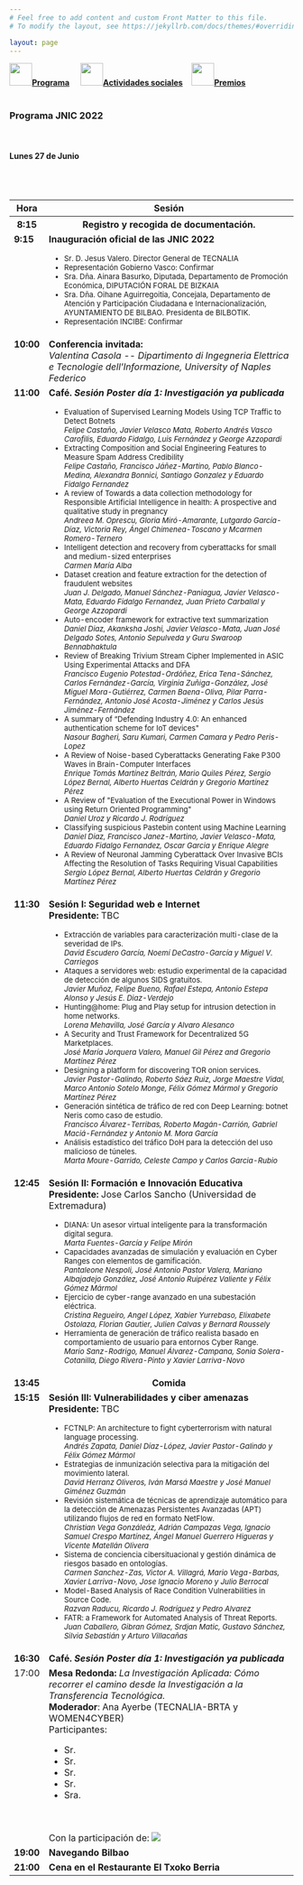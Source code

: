 ```yaml
---
# Feel free to add content and custom Front Matter to this file.
# To modify the layout, see https://jekyllrb.com/docs/themes/#overriding-theme-defaults

layout: page
---
```


<div class="text-center">
<a id="inicio"></a>
<a href="{{site.url}}/programa"><img src="{{site.url}}/images/IcoPrograma.jpg" class="img-circle" 	width="40" height="40"><strong>Programa</strong></a> &nbsp;&nbsp;&nbsp;
<a href="{{site.url}}/actividades-sociales"><img src="{{site.url}}/images/IcoActividades.jpg" class="img-circle" 	width="40" height="40"><strong>Actividades sociales</strong></a>&nbsp;&nbsp;&nbsp;
<a href="{{site.url}}/premios"><img src="{{site.url}}/images/IcoPremios.jpg" class="img-circle" 	width="40" height="40"><strong>Premios</strong></a>&nbsp;&nbsp;&nbsp;
<!-- <a href="{{site.url}}/track-transferencia" class=""><img src="{{site.url}}/images/IcoTrackTX.jpg" class="img-circle" 	width="40" height="40"><strong>Track de Transferencia</strong></a> -->
</div><br>

### __Programa JNIC 2022__

 <br>
<!-- <center><a href="https://app.sli.do/event/ed1p6not" target="_slido"><img src="{{site.url}}/images/slido.jpg" width="300"></a></center> -->
<!-- <center><a href="https://sli.do/" target="_slido"><img src="{{site.url}}/images/slido.jpg" width="300"></a></center> -->

<h4>Lunes 27 de Junio</h4>
<table class="table" style="width:100%">
  <tbody valign="top">
    <tr>
      <th>Hora</th>
      <th colspan="2">Sesión</th>
    </tr>
    <tr>
       <th><b>8:15</b></th>
      <th colspan="2">Registro y recogida de documentación.</th>
    </tr>
    <tr>
      <td><b>9:15</b></td>
      <td colspan="2">
        <b>Inauguración oficial de las JNIC 2022</b>
        <ul>
         <FONT SIZE=2><li>Sr. D. Jesus Valero. Director General de TECNALIA</li>
          <li>Representación Gobierno Vasco: Confirmar</li>
          <li>Sra. Dña. Ainara Basurko, Diputada, Departamento de Promoción Económica, DIPUTACIÓN FORAL DE BIZKAIA</li>
          <li> Sra. Dña. Oihane Aguirregoitia, Concejala, Departamento de Atención y Participación Ciudadana e Internacionalización, AYUNTAMIENTO DE BILBAO. Presidenta de BILBOTIK.</li>
          <li>Representación INCIBE: Confirmar</li></FONT>
        </ul>
      </td>
    </tr>
    <tr>
     <td><b>10:00</b></td>
      <td colspan="2">
        <b>Conferencia invitada: </b>
       <!-- <a href="http://2021.jnic.es/conferenciaa"><b>Conferencia invitada: </b><i>Computación Cuántica: La Re-evolución</i></a> -->
        <br>
        <i>Valentina Casola --  Dipartimento di Ingegneria Elettrica e Tecnologie dell'Informazione, University of Naples Federico</i>
        <br>
      </td>
    </tr>
     <tr>
      <td><b>11:00</b></td>
      <td colspan="2">
        <b>Café.  <i> Sesión Poster día 1: Investigación ya publicada </i> </b>
        <br>
        <ul>
         <FONT SIZE=2><li> Evaluation of Supervised Learning Models Using TCP Traffic to Detect Botnets
          <br> <i>Felipe Castaño, Javier Velasco Mata, Roberto Andrés Vasco Carofilis, Eduardo Fidalgo, Luis Fernández y George Azzopardi</i><br></li>
           <li>Extracting Composition and Social Engineering Features to Measure Spam Address Credibility
          <br> <i>Felipe Castaño, Francisco Jáñez-Martino, Pablo Blanco-Medina, Alexandra Bonnici, Santiago Gonzalez y Eduardo Fidalgo Fernandez</i> <br></li>
          <li>A review of Towards a data collection methodology for Responsible Artificial Intelligence in health: A prospective and qualitative study in pregnancy
          <br> <i>Andreea M. Oprescu, Gloria Miró-Amarante, Lutgardo García-Díaz, Victoria Rey, Ángel Chimenea-Toscano y Mcarmen Romero-Ternero</i> <br></li>
          <li>Intelligent detection and recovery from cyberattacks for small and medium-sized enterprises
          <br> <i>Carmen María Alba</i> <br></li>
          <li>Dataset creation and feature extraction for the detection of fraudulent websites
          <br> <i>Juan J. Delgado, Manuel Sánchez-Paniagua, Javier Velasco-Mata, Eduardo Fidalgo Fernandez, Juan Prieto Carballal y George Azzopardi</i> <br></li>
          <li>Auto-encoder framework for extractive text summarization
          <br> <i>Daniel Diaz, Akanksha Joshi, Javier Velasco-Mata, Juan José Delgado Sotes, Antonio Sepulveda y Guru Swaroop Bennabhaktula</i> <br></li>
          <li>Review of Breaking Trivium Stream Cipher Implemented in ASIC Using Experimental Attacks and DFA
          <br> <i>Francisco Eugenio Potestad-Ordóñez, Erica Tena-Sánchez, Carlos Fernández-García, Virginia Zuñiga-González, José Miguel Mora-Gutiérrez, Carmen Baena-Oliva, Pilar Parra-Fernández, Antonio José Acosta-Jiménez y Carlos Jesús Jiménez-Fernández</i> <br></li>
          <li>A summary of “Defending Industry 4.0: An enhanced authentication scheme for IoT devices"
          <br> <i>Nasour Bagheri, Saru Kumari, Carmen Camara y Pedro Peris-Lopez</i> <br></li>
          <li>A Review of Noise-based Cyberattacks Generating Fake P300 Waves in Brain-Computer Interfaces
          <br> <i>Enrique Tomás Martínez Beltrán, Mario Quiles Pérez, Sergio López Bernal, Alberto Huertas Celdrán y Gregorio Martínez Pérez</i> <br></li>
          <li>A Review of "Evaluation of the Executional Power in Windows using Return Oriented Programming"
          <br> <i>Daniel Uroz y Ricardo J. Rodríguez</i> <br></li>
          <li>Classifying suspicious Pastebin content using Machine Learning
          <br> <i>Daniel Diaz, Francisco Janez-Martino, Javier Velasco-Mata, Eduardo Fidalgo Fernandez, Oscar Garcia y Enrique Alegre</i> <br></li>
          <li>A Review of Neuronal Jamming Cyberattack Over Invasive BCIs Affecting the Resolution of Tasks Requiring Visual Capabilities
          <br> <i>Sergio López Bernal, Alberto Huertas Celdrán y Gregorio Martínez Pérez</i> <br></li></FONT>
        </ul>
        </td>
    </tr>
    <tr>
     <td><b>11:30</b></td>
      <td>
        <b>Sesión I: Seguridad web e Internet </b>
        <br><b> Presidente: </b> TBC
        <br>
        <ul>
         <FONT SIZE=2><li> Extracción de variables para caracterización multi-clase de la severidad de IPs.
          <br> <i>David Escudero García, Noemí DeCastro-García y Miguel V. Carriegos</i><br></li>
          <li>Ataques a servidores web: estudio experimental de la capacidad de detección de algunos SIDS gratuitos.
          <br> <i>Javier Muñoz, Felipe Bueno, Rafael Estepa, Antonio Estepa Alonso y Jesús E. Diaz-Verdejo</i><br></li>
          <li>Hunting@home: Plug and Play setup for intrusion detection in home networks.
          <br> <i>Lorena Mehavilla, José García y Alvaro Alesanco</i><br></li>
          <li>A Security and Trust Framework for Decentralized 5G Marketplaces.
          <br> <i>José María Jorquera Valero, Manuel Gil Pérez and Gregorio Martínez Pérez</i><br></li>
          <li>Designing a platform for discovering TOR onion services.
          <br> <i>Javier Pastor-Galindo, Roberto Sáez Ruiz, Jorge Maestre Vidal, Marco Antonio Sotelo Monge, Félix Gómez Mármol y Gregorio Martínez Pérez</i><br></li>
          <li>Generación sintética de tráfico de red con Deep Learning: botnet Neris como caso de estudio.
          <br> <i>Francisco Álvarez-Terribas, Roberto Magán-Carrión, Gabriel Maciá-Fernández y Antonio M. Mora García</i><br></li>
          <li>Análisis estadístico del tráfico DoH para la detección del uso malicioso de túneles.
          <br> <i>Marta Moure-Garrido, Celeste Campo y Carlos Garcia-Rubio</i><br></li>
          </FONT>
        </ul>
        </td>
        <!-- <a href="#A1"><b>Sesión de Investigación A1:</b> Detección de Intrusos y Gestión Anomalías</a> -->
        <br> 
      </tr>
    <tr>
      <td><b>12:45</b></td>
      <td>
        <b>Sesión II: Formación e Innovación Educativa</b>
        <br><b> Presidente:</b>  Jose Carlos Sancho (Universidad de Extremadura)
        <br>
        <ul>
         <FONT SIZE=2><li>DIANA: Un asesor virtual inteligente para la transformación digital segura.
          <br> <i>Marta Fuentes-García y Felipe Mirón</i><br></li>
          <li>Capacidades avanzadas de simulación y evaluación en Cyber Ranges con elementos de gamificación.
          <br> <i>Pantaleone Nespoli, José Antonio Pastor Valera, Mariano Albajadejo González, José Antonio Ruipérez Valiente y Félix Gómez Mármol</i><br></li>
          <li>Ejercicio de cyber-range avanzado en una subestación eléctrica.
          <br> <i>Cristina Regueiro, Angel López, Xabier Yurrebaso, Elixabete Ostolaza, Florian Gautier, Julien Calvas y Bernard Roussely</i><br></li>
          <li>Herramienta de generación de tráfico realista basado en comportamiento de usuario para entornos Cyber Range.
           <br><i>Mario Sanz-Rodrigo, Manuel Álvarez-Campana, Sonia Solera-Cotanilla, Diego Rivera-Pinto y Xavier Larriva-Novo</i><br></li>
          </FONT>
        </ul>
        </td>
    </tr>
    <tr>
      <td><b>13:45</b></td>
      <td colspan="2"><center><b>Comida</b></center></td>
    </tr>
    <tr>
     <td><b>15:15</b></td>
      <td>
        <b>Sesión III: Vulnerabilidades y ciber amenazas</b>
        <br><b> Presidente: </b> TBC
        <br>
        <ul>
         <FONT SIZE=2><li>FCTNLP: An architecture to fight cyberterrorism with natural language processing.
          <br> <i>Andrés Zapata, Daniel Díaz-López, Javier Pastor-Galindo y Félix Gómez Mármol</i><br></li>
          <li>Estrategias de inmunización selectiva para la mitigación del movimiento lateral.
          <br> <i>David Herranz Oliveros, Iván Marsá Maestre y José Manuel Giménez Guzmán</i><br></li>
          <li>Revisión sistemática de técnicas de aprendizaje automático para la detección de Amenazas Persistentes Avanzadas (APT) utilizando flujos de red en formato NetFlow.
          <br> <i>Christian Vega Gonzáleáz, Adrián Campazas Vega, Ignacio Samuel Crespo Martínez, Ángel Manuel Guerrero Higueras y Vicente Matellán Olivera</i><br></li>
          <li>Sistema de conciencia cibersituacional y gestión dinámica de riesgos basado en ontologías.
          <br> <i>Carmen Sanchez-Zas, Victor A. Villagrá, Mario Vega-Barbas, Xavier Larriva-Novo, Jose Ignacio Moreno y Julio Berrocal</i><br></li>
          <li>Model-Based Analysis of Race Condition Vulnerabilities in Source Code.
          <br> <i>Razvan Raducu, Ricardo J. Rodríguez y Pedro Alvarez</i><br></li>
          <li>FATR: a Framework for Automated Analysis of Threat Reports.
          <br> <i>Juan Caballero, Gibran Gómez, Srdjan Matic, Gustavo Sánchez, Silvia Sebastián y Arturo Villacañas</i><br></li>
          </FONT>
        </ul>
        </td>
        <!-- <a href="#A1"><b>Sesión de Investigación A1:</b> Detección de Intrusos y Gestión Anomalías</a> -->
        <br> 
      </tr>
   <tr>
      <td><b>16:30</b></td>
      <td colspan="2">
        <b>Café. <i> Sesión Poster día 1: Investigación ya publicada </i> </b> 
       </td>
    </tr>
    <tr>
      <td>17:00</td>
      <td colspan="2">
        <b>Mesa Redonda:</b><i> La Investigación Aplicada: Cómo recorrer el camino desde la Investigación a la Transferencia Tecnológica.</i>
        <br>
        <b>Moderador</b>: Ana Ayerbe (TECNALIA-BRTA y WOMEN4CYBER)
        <br>
        Participantes:
        <ul>
          <li>Sr. </li>
          <li>Sr. </li>
          <li>Sr. </li>
          <li>Sr. </li>
          <li>Sra. </li>
        </ul>
        <br>
       <br>
        Con la participación de: <a href="https://www.women4cyberspain.es/"><img src="/Logos/Women4Cyber.png"></a>
        <br> 
       <!-- Organiza:<a href="http://www.pesi-seguridadindustrial.org/es"><img src="/Logos/pesi.png"></a>
        <br> -->
      </td>
    </tr>
   <tr>
      <td><b>19:00</b></td>
      <td colspan="2">
        <b>Navegando Bilbao</b> 
       </td>
    </tr>
    <tr>
      <td><b>21:00</b></td>
      <td colspan="2">
        <b>Cena en el Restaurante El Txoko Berria</b> 
       </td>
    </tr>
  </tbody>
</table>

<!-- <center><a href="https://app.sli.do/event/ed1p6not" target="_slido"><img src="{{site.url}}/images/slido.jpg" width="300"></a></center> -->
<!-- <center><a href="https://sli.do/" target="_slido"><img src="{{site.url}}/images/slido.jpg" width="300"></a></center> -->

<!-- <h4>Jueves 10 de Junio</h4>
<table class="table" style="width:100%">
  <tbody valign="top">
    <tr>
      <th>Hora</th>
      <th colspan="2">Sesión</th>
    </tr>
    <tr>
      <td>9:30</td>
      <td colspan="2">
        <a href="http://2021.jnic.es/conferenciac"><b>Conferencia invitada: </b><i>I+D+i en Ciberdefensa en el Ministerio de Defensa</i></a>
        <br>
        Mónica Mateos Calle
        <br> -->
<!-- <center><a href="https://teams.microsoft.com/l/meetup-join/19%3ameeting_ZWZhMGQxNGEtN2QxOS00ZTI0LTg5NTItZmI0ODQ2OWNhZmI3%40thread.v2/0?context=%7b%22Tid%22%3a%22c42cbae6-61f4-498c-9107-6a8cf5f01e56%22%2c%22Oid%22%3a%22e50f4dc5-ce19-4820-b889-be7b8b123727%22%7d" target="_teams"><img src="{{site.url}}/images/LogoTeams.png">Conecta</a></center> -->
<!-- <center><a href="https://teams.microsoft.com/" target="_teams"><img src="{{site.url}}/images/LogoTeams.png">Conecta</a></center>
      </td>
    </tr>
    <tr>
      <td>10:15</td>
      <td colspan="2"><a href="#formacion"><b>Sesión de Formación e Innovación Educativa</b></a>
        <br> -->
<!-- <center><a href="https://teams.microsoft.com/l/meetup-join/19%3ameeting_OWZmZjQ1OWEtNTk3NC00OGRhLTkxZTItODBkZmU3YTI3OWRm%40thread.v2/0?context=%7b%22Tid%22%3a%22c42cbae6-61f4-498c-9107-6a8cf5f01e56%22%2c%22Oid%22%3a%22e50f4dc5-ce19-4820-b889-be7b8b123727%22%7d" target="_teams"><img src="{{site.url}}/images/LogoTeams.png">Conecta</a></center> -->
<!-- <center><a href="https://teams.microsoft.com/" target="_teams"><img src="{{site.url}}/images/LogoTeams.png">Conecta</a></center>
      </td>
    </tr>
    <tr>
      <td>11:45</td>
      <td>
        <a href="#A4"><b>Sesión de Investigación A4:</b> Análisis Forense y Cibercrimen </a>
        <br> -->
<!-- <center><a href="https://teams.microsoft.com/l/meetup-join/19%3ameeting_NWE5MzAyZGUtODBlYy00ZGRjLTkyZmItZjU1YWU0NDBhY2Zl%40thread.v2/0?context=%7b%22Tid%22%3a%22c42cbae6-61f4-498c-9107-6a8cf5f01e56%22%2c%22Oid%22%3a%22e50f4dc5-ce19-4820-b889-be7b8b123727%22%7d" target="_teams"><img src="{{site.url}}/images/LogoTeams.png">Conecta</a></center> -->
<!-- <center><a href="https://teams.microsoft.com/" target="_teams"><img src="{{site.url}}/images/LogoTeams.png">Conecta</a></center>
      </td>
      <td>
        <a href="#B4"><b>Sesión de Investigación B4:</b> Criptografía</a>
        <br> -->
<!-- <center><a href="https://teams.microsoft.com/l/meetup-join/19%3ameeting_ODkwNmNjODYtZDQ5OS00ZWUxLWIzNTUtY2Q5Y2NlY2M0NDMz%40thread.v2/0?context=%7b%22Tid%22%3a%22c42cbae6-61f4-498c-9107-6a8cf5f01e56%22%2c%22Oid%22%3a%22e50f4dc5-ce19-4820-b889-be7b8b123727%22%7d" target="_teams"><img src="{{site.url}}/images/LogoTeams.png">Conecta</a></center> -->
 <!--  <center><a href="https://teams.microsoft.com/" target="_teams"><img src="{{site.url}}/images/LogoTeams.png">Conecta</a></center>
      </td>
    </tr>
    <tr>
      <td>13:15</td>
      <td>
        <a href="#A5"><b>Sesión de Investigación A5:</b> Ciberseguridad Industrial y aplicaciones</a>
        <br> -->
<!-- <center><a href="https://teams.microsoft.com/l/meetup-join/19%3ameeting_NDJhNmY3NDEtYTllOC00OWNlLTk0MDctNGM5ODZiM2E5MjY2%40thread.v2/0?context=%7b%22Tid%22%3a%22c42cbae6-61f4-498c-9107-6a8cf5f01e56%22%2c%22Oid%22%3a%22e50f4dc5-ce19-4820-b889-be7b8b123727%22%7d" target="_teams"><img src="{{site.url}}/images/LogoTeams.png">Conecta</a></center> -->
<!-- <center><a href="https://teams.microsoft.com/" target="_teams"><img src="{{site.url}}/images/LogoTeams.png">Conecta</a></center>
      </td>
      <td>
        <a href="#B5"><b>Sesión de Investigación B5:</b> Privacidad </a>
        <br> -->
<!-- <center><a href="https://teams.microsoft.com/l/meetup-join/19%3ameeting_NDBjMWMwZDQtNTZjMC00MmVjLWJmNmYtN2Q1NDhiYjIyMjVi%40thread.v2/0?context=%7b%22Tid%22%3a%22c42cbae6-61f4-498c-9107-6a8cf5f01e56%22%2c%22Oid%22%3a%22e50f4dc5-ce19-4820-b889-be7b8b123727%22%7d" target="_teams"><img src="{{site.url}}/images/LogoTeams.png">Conecta</a></center> -->
<!-- <center><a href="https://teams.microsoft.com/" target="_teams"><img src="{{site.url}}/images/LogoTeams.png">Conecta</a></center>
      </td>
    </tr>
    <tr>
      <td>&nbsp;</td>
      <td colspan="2"><center><b>Descanso para comer</b></center></td>
    </tr>
    <tr>
      <td>16:30</td>
      <td colspan="2">
        <b>Mesa Redonda: </b><i>Desde la Educación, pasando por la I+D, hacia la Empresa Inteligente</i>
        <br>
        <br>
        Modera: Javier López. Universidad de Málaga
        <br>
        <br>
        Participantes:
        <ul>
          <li>Sra. Dña. Mar López. DSN y Women4Cyber Spain</li>
          <li>Sra. Dña. Soledad Antelada. Berkeley Lab y Women4Cyber Spain</li>
          <li>Sra. Dña. Azucena Hernández. EUROCYBCAR y Women4Cyber Spain</li>
          <li>Sra. Dña. Ainoa Celaya. LUNAMIC y Women4Cyber Spain</li>
          <li>Sra. Dña. Concepción Cordón. Women4Cyber Spain</li>
          <li>Sra. Dña. Cristina Alcaraz. Universidad de Málaga y Women4Cyber Spain</li>
          <li>Sra. Dña. Ana I. Ayerbe. TECNALIA, Council Women4Cyber y Women4Cyber Spain</li>
          <li>Sr. D. Luis Ángel Galindo. TELEFONICA</li>
          <li>Sr. D. Jose Francisco Ruiz. ATOS</li>
          <li>Sra. Dña. Sara García Becares. INCIBE y Women4Cyber Spain</li>
        </ul>
        <br>
        Con la participación de: <a href="https://www.women4cyberspain.es/"><img src="/Logos/Women4Cyber.png"></a>
        <br> -->
<!-- <center><a href="https://teams.microsoft.com/l/meetup-join/19%3ameeting_MjM2N2Y2NDMtYjgzMi00YTMxLWIxOGUtZjU2M2NkZjgyODUy%40thread.v2/0?context=%7b%22Tid%22%3a%22c42cbae6-61f4-498c-9107-6a8cf5f01e56%22%2c%22Oid%22%3a%22e50f4dc5-ce19-4820-b889-be7b8b123727%22%7d" target="_teams"><img src="{{site.url}}/images/LogoTeams.png">Conecta</a></center> -->
<!-- <center><a href="https://teams.microsoft.com/" target="_teams"><img src="{{site.url}}/images/LogoTeams.png">Conecta</a></center>
      </td>
    </tr>
    <tr>
      <td>18:00</td>
      <td colspan="2">
        <b>Sesión de Entrega de los Premios RENIC</b>
        <br>
        Presenta: Javier López Muñoz (Universidad de Málaga)
        <br> -->
<!-- <center><a href="https://teams.microsoft.com/l/meetup-join/19%3ameeting_NjljY2JhMmUtY2JiNi00NjhiLTg0ZDUtMmY0ZjkwOTg2NGFh%40thread.v2/0?context=%7b%22Tid%22%3a%22c42cbae6-61f4-498c-9107-6a8cf5f01e56%22%2c%22Oid%22%3a%22e50f4dc5-ce19-4820-b889-be7b8b123727%22%7d" target="_teams"><img src="{{site.url}}/images/LogoTeams.png">Conecta</a></center> -->
<!-- <center><a href="https://teams.microsoft.com/" target="_teams"><img src="{{site.url}}/images/LogoTeams.png">Conecta</a></center>
      </td>
    </tr>
    <tr>
      <td>18:45</td>
      <td colspan="2">
        <b>Clausura de las JNIC 2021 Live</b>
        <ul>
          <li>Sra. Dña. Lola Rebollo Revesado. Gerente de Impulso a la Industria e I+D+i de INCIBE</li>
          <li>Sra. Dña. Cristina Alcaraz Tello. Presidenta del Comité de Programa Científico</li>
          <li>Sr. D. Ángel Quesada Canabal. Viewnext </li>
          <li>Sr. D. Juan Díez González. Comité Ejecutivo JNIC</li>
          <li>Sr. D. Representante de sede JNIC 2022 </li>
          <li>Sr. D. Manuel A. Serrano. Presidente del Comité Organizador</li>
        </ul>
        <br> -->
<!-- <center><a href="https://teams.microsoft.com/l/meetup-join/19%3ameeting_M2QwMGY3NjUtMzEzMC00ZGNjLTkyZWEtOWQwMmU0ZDJiYmE3%40thread.v2/0?context=%7b%22Tid%22%3a%22c42cbae6-61f4-498c-9107-6a8cf5f01e56%22%2c%22Oid%22%3a%22e50f4dc5-ce19-4820-b889-be7b8b123727%22%7d" target="_teams"><img src="{{site.url}}/images/LogoTeams.png">Conecta</a></center> -->
<!-- <center><a href="https://teams.microsoft.com/" target="_teams"><img src="{{site.url}}/images/LogoTeams.png">Conecta</a></center>
      </td>
    </tr>
  </tbody>
</table> -->

<!-- <center><a href="https://app.sli.do/event/ed1p6not" target="_slido"><img src="{{site.url}}/images/slido.jpg" width="300"></a></center> -->
<!-- <center><a href="https://sli.do/" target="_slido"><img src="{{site.url}}/images/slido.jpg" width="300"></a></center>

<a href="#inicio">Subir</a>
<br>

<a id="A1"></a>
<h4>Sesión de Investigación A1: Detección de intrusiones y gestión de anomalías I</h4>
<p> -->
<!-- <center><a href="https://teams.microsoft.com/l/meetup-join/19%3ameeting_MDEyMjE2OGYtOTQ3Ni00MThlLWI0MGUtMDYyZTYyNjhkMGUy%40thread.v2/0?context=%7b%22Tid%22%3a%22c42cbae6-61f4-498c-9107-6a8cf5f01e56%22%2c%22Oid%22%3a%22e50f4dc5-ce19-4820-b889-be7b8b123727%22%7d" target="_blank"><img src="{{site.url}}/images/LogoTeams.png">Conecta</a></center> -->
<!-- <center><a href="https://teams.microsoft.com/" target="_blank"><img src="{{site.url}}/images/LogoTeams.png">Conecta</a></center> -->
<!-- <br>
Presidente de Sesión: <i>Pedro García Teodoro (Universidad de Granada)</i> 
<br>Miércoles 9 de junio, 11:00-12:30
</p>
<table class="table" style="width:100%">
  <tbody valign="top">
    <tr>
      <th>Hora</th>
      <th>Ponencia</th>
    </tr>
    <tr>
      <td>11:00</td>
      <td valign="top" >
        Distributed Architecture for Intrusion Detection in IoT Network using Smart Contracts
        <br>
        <em>Rafael Zerbini Alves da Mata, Francisco Lopes de Caldas Filho, Lucas M. C. E Martins, Fábio Lúcio Lopes de Mendonça, Rafael T. de Sousa Jr.</em>
      </td>
    </tr>
    <tr>
      <td>11:20</td>
      <td valign="top" >
        A review of SSH botnet detection in initial stages of infection: a Machine Learning-based approach
        <br>
        <em>José Tomás Martínez Garre, Manuel Gil Pérez, Antonio Ruiz-Martínez</em>
      </td>
    </tr>
    <tr>
      <td>11:27</td>
      <td valign="top" >
        A Multi-agent Approach for Online Twitter Bot Detection
        <br>
        <em>Jefferson Viana Fonseca Abreu, Célia Ghedini Ralha, Joao José Costa Gondim</em>
      </td>
    </tr>
    <tr>
      <td>11:47</td>
      <td valign="top" >
        Un resumen: Un enfoque para la aplicación de un clasificador dinámico de clases múltiples para sistemas de detección de intrusiones en la red
        <br>
        <em>Xavier A. Larriva-Novo, Carmen Sánchez-Zas, Víctor A. Villagrá, Mario Vega-Barbas, Diego Rivera</em>
      </td>
    </tr>
    <tr>
      <td>11:54</td>
      <td valign="top" >
        Despliegue de técnicas SDNFV para la detección, gestión y mitigación de amenazas a la seguridad de centros de supercomputación (HPC)
        <br>
        <em>Felipe Lemus Prieto, David Cortés Polo, José Luis González Sánchez</em>
      </td>
    </tr>
    <tr>
      <td>12:04</td>
      <td valign="top" >
        Evaluation of state-of-art phishing detection strategies based on machine learning
        <br>
        <em>F. Castano, M. Sanchez-Paniagua, J. Delgado, J. Velasco-Mata, A. Sepulveda, E. Fidalgo, E. Alegre</em>
      </td>
    </tr>
    <tr>
      <td>12:11</td>
      <td valign="top" >
        Automating Intrusion Detection Systems in Smart Contracts
        <br>
        <em>Xabier Echeberria-Barrio, Francesco Zola, Lander Segurola-Gil, Raul Orduna-Urrutia</em>
      </td>     
    </tr>
    <tr>
      <td>12:21</td>
      <td valign="top" >
        Un resumen de: Un sistema de detección de intrusiones enfocado en el preprocesamiento de características de red para sistemas IoT
        <br>
        <em>Xavier Larriva-Novo, Victor Villagra, Mario Vega-Barbas, Diego Rivera, Mario Sanz </em>
      </td>
    </tr>
  </tbody>
</table> 

<a href="#inicio">Subir</a>
<br>

<a id="A2"></a>
<h4>Sesión de Investigación A2: Detección de intrusiones y gestión de anomalías II </h4>
<p> -->
<!-- <center><a href="https://teams.microsoft.com/l/meetup-join/19%3ameeting_ZDNmZjU3NzMtNjkzZS00ZGU1LWEzYTMtMjllYzI4NWY1OTk4%40thread.v2/0?context=%7b%22Tid%22%3a%22c42cbae6-61f4-498c-9107-6a8cf5f01e56%22%2c%22Oid%22%3a%22e50f4dc5-ce19-4820-b889-be7b8b123727%22%7d" target="_blank"><img src="{{site.url}}/images/LogoTeams.png">Conecta</a></center> -->
<!-- <center><a href="https://teams.microsoft.com/" target="_blank"><img src="{{site.url}}/images/LogoTeams.png">Conecta</a></center>
<br>
Presidente de Sesión: <i>Félix Gómez Mármol (Universidad de Murcia)</i>
<br> Miércoles 9 de junio, 12:30-14:00
</p>
<table class="table" style="width:100%">
  <tbody valign="top">
    <tr>
      <th>Hora</th>
      <th>Ponencia</th>
    </tr>
    <tr>
      <td>12:30</td>
      <td valign="top" >Sobre las capacidades de detección de los IDS basados en firmas
      <br><em>Jesús Diaz-Verdejo, Francisco Javier Muñoz-Calle, Rafael Estepa, Antonio Estepa, Germán Madinabeitia</em></td>
    </tr>
    <tr>
      <td>12:50</td>
      <td valign="top" >Diseño y evaluación de modelos de aprendizaje automático no supervisado para la detección de anomalías en un sistema Spark
      <br><em>Farid Bagheri-Gisour Marandyn, Xavier Larriva-Novo, Víctor A. Villagrá</em></td>
    </tr>
    <tr>
      <td>13:00</td>
      <td valign="top" >Aplicación de transfer learning a la detección de malware
      <br><em>David Escudero García, Ángel Luis Muñoz Castañeda, Noemí DeCastro-García</em></td>
    </tr>
    <tr>
      <td>13:20</td>
      <td valign="top" >Temporal graph-based approach for behavioural entity classification
      <br><em>Francesco Zola, Lander Segurola, Jan Lukas Bruse, Mikel Galar Idoate</em></td>
    </tr>
    <tr>
      <td>13:30</td>
      <td valign="top" >Diseño de un sistema de correlación basado en software libre para la detección de anomalías en el campo de la ciberseguridad
      <br><em>Beatriz Esteban-Navarro, Xavier A. Larriva-Novo, Víctor A. Villagrá.</em></td>
    </tr>
    <tr>
      <td>13:40</td>
      <td valign="top" >Un resumen de: Present and future of network security monitoring
      <br><em>Marta Fuentes-García, José Camacho, Gabriel Macía-Fernández</em></td>      
    </tr>  
    <tr>
      <td>13:47</td>
      <td valign="top" >Secure Crowdsensing Platforms Through Device Behavior Fingerprinting
      <br><em>Pedro Miguel Sánchez Sánchez, Alberto Huertas Celdrán, Gérôme Bovet, Gregorio Martínez Pérez, Burkhard Stiller</em><br>
      </td>
    </tr>
  </tbody>
</table> 

<a href="#inicio">Subir</a>
<br>

<a id="A3"></a>
<h4>Sesión de Investigación A3: Ciberataques e inteligencia de amenazas </h4>
<p> -->
<!-- <center><a href="https://teams.microsoft.com/l/meetup-join/19%3ameeting_MmJkZmNhMzItOTU1ZS00NmEwLWFiYTctZWE2ZDJiYzhhNGE3%40thread.v2/0?context=%7b%22Tid%22%3a%22c42cbae6-61f4-498c-9107-6a8cf5f01e56%22%2c%22Oid%22%3a%22e50f4dc5-ce19-4820-b889-be7b8b123727%22%7d" target="_teams"><img src="{{site.url}}/images/LogoTeams.png">Conecta</a></center> -->
<!-- <center><a href="https://teams.microsoft.com/" target="_teams"><img src="{{site.url}}/images/LogoTeams.png">Conecta</a></center>
<br>
Presidente de Sesión:<i>Rafael Martínez Gasca (Universidad de Sevilla)</i>
<br> Miércoles 9 de junio, 14:00-15:00 
</p>
<table class="table" style="width:100%">
  <tbody valign="top">
    <tr>
      <th>Hora</th>
      <th>Ponencia</th>
    </tr>
    <tr>
      <td>14:00</td>
      <td valign="top" >A Review of Cyberattacks on Miniature Brain Implants to Disrupt Spontaneous Neural Signaling
      <br><em>Sergio Lopez Bernal, Alberto Huertas Celdrán, Gregorio Martínez Pérez</em></td>
    </tr>
    <tr>
      <td>14:07</td>
      <td valign="top" >Extended Abstract – AVCLASS2: Massive Malware Tag Extraction from AV Labels
      <br><em>Silvia Sebastián, Juan Caballero</em></td>
    </tr>
    <tr>
      <td>14:14</td>
      <td valign="top" >A review of Cybersecurity Threat Intelligence Knowledge Exchange based on blockchain
      <br><em>Raúl Riesco Granadino, Xavier Larriva-Novo, Victor A. Villagrá</em></td>
    </tr>  
    <tr>
      <td>14:21</td>      
      <td valign="top" >Hacia un modelo analítico de APT basado en factores técnico-geopolíticos
      <br><em>Lorena Gonzalez-Manzano, Jose M. de Fuentes, Cristina Ramos, Florabel Quispe</em></td>
    </tr>
    <tr>
      <td>14:31</td>
      <td valign="top" >Twitter bots interfered the 2019 Spanish election  
      <br><em>Javier Pastor-Galindo, Mattia Zago, Pantaleone Nespoli, Sergio Lopez Bernal, Alberto Huertas Celdrán, Manuel Gil Pérez, Jose A. Ruipérez-Valiente, Gregorio Martínez Pérez, Félix Gómez Mármol</em></td>
    </tr>  
    <tr>
      <td>14:38</td>
      <td valign="top" >A review of Leveraging Cyber Threat Intelligence for a Dynamic Risk Framework
      <br><em>Raúl Riesco Granadino, Victor A. Villagrá</em></td>
    </tr>
  </tbody>
</table> 

<a href="#inicio">Subir</a>
<br>

<a id="B1"></a>
<h4>Sesión de Investigación B1: Inteligencia Artificial en ciberseguridad </h4>
<p>Presidente de Sesión: <i>Ana Ayerbe Fernández-Cuesta (Tecnalia)</i>
<br>Miércoles 9 de junio, 11:00-12:30
<br> -->
<!-- <center><a href="https://teams.microsoft.com/l/meetup-join/19%3ameeting_MjRjMzViODktZjM1Mi00NmNiLWE0NWMtNTM4MjM5NTViMDVk%40thread.v2/0?context=%7b%22Tid%22%3a%22c42cbae6-61f4-498c-9107-6a8cf5f01e56%22%2c%22Oid%22%3a%22e50f4dc5-ce19-4820-b889-be7b8b123727%22%7d" target="_blank"><img src="{{site.url}}/images/LogoTeams.png">Conecta</a></center> -->
<!-- <center> <a href="https://teams.microsoft.com/" target="_blank"><img src="{{site.url}}/images/LogoTeams.png">Conecta</a></center>
</p>
<table class="table" style="width:100%">
  <tbody valign="top">
    <tr>
      <th>Hora</th>
      <th>Ponencia</th>
    </tr>
    <tr>
      <td>11:00</td>
      <td valign="top" >Estado del arte en generación y detección de contenido sintético. Limitaciones y oportunidades
      <br><em>Miguel Hernández Boza, José Ignacio Escribano Pablos</em></td>
    </tr>
    <tr>
      <td>11:20</td>
      <td valign="top" >A review of: Effect of the Sampling of a Dataset in the Hyperparameter Optimization Phase over the <em>Efficiency of a Machine Learning Algorithm</em>
      <br><em>David Escudero García, Noemí De Castro-García, Ángel Luis Muñoz Castañeda, Miguel V. Carriegos</em></td>
    </tr>
    <tr>
      <td>11:27</td>
      <td valign="top" >HOUSE: Marco de trabajo modular de arquitectura escalable y desacoplada para el uso de técnicas de fuzzing en HPC
      <br><em>Francisco Borja Garnelo Del Rio, Francisco J. Rodríguez Lera, Gonzalo Esteban Costales, Camino Fernández Llamas, Vicente Matellán Olivera</em></td>
    </tr>
    <tr>
      <td>11:47</td>
      <td valign="top" >Reducción de dimensionalidad sin pérdida en representaciones semánticas de texto
      <br><em>Iñaki Velez de Mendizabal, Enaitz Ezpeleta, Urko Zurutuza</em></td>
    </tr>
    <tr>
      <td>11:54</td>
      <td valign="top" >Entrenamiento optimizado de redes neuronales para reconocimiento biométrico
      <br><em>Gonzalo García Miranda, Alberto Calvo García, Alvarez-Aparicio Claudia, Ángel Manuel Guerrero-Higueras, Francisco J Rodríguez Lera, Camino Fernández Llamas</em></td>
    </tr>
  </tbody>
</table> 

<a href="#inicio">Subir</a>
<br>

<a id="B2"></a>
<h4>Sesión de Investigación B2: Gobernanza y gestión de riesgos </h4>
<p> -->
<!-- <center><a href="https://teams.microsoft.com/l/meetup-join/19%3ameeting_MGI1MWQ2ZWQtYzkzMS00ZmUwLTlhMTctNTllOTk1ZWJiMmQx%40thread.v2/0?context=%7b%22Tid%22%3a%22c42cbae6-61f4-498c-9107-6a8cf5f01e56%22%2c%22Oid%22%3a%22e50f4dc5-ce19-4820-b889-be7b8b123727%22%7d" target="_teams"><img src="{{site.url}}/images/LogoTeams.png">Conecta</a></center> -->
<!-- <center><a href="https://teams.microsoft.com/" target="_teams"><img src="{{site.url}}/images/LogoTeams.png">Conecta</a></center>
<br>
Presidente de Sesión: <i>José María de Fuentes García-Romero de Tejada (Universidad Carlos III de Madrid)</i>
<br> Miércoles 9 de junio, 12:30-14:00
</p>
<table class="table" style="width:100%">
  <tbody valign="top">
    <tr>
      <th>Hora</th>
      <th>Ponencia</th>
    </tr>
    <tr>
      <td>12:30</td>
      <td valign="top" >Verificación remota de controles de seguridad en contextos de seguridad adaptativa
      <br><em>Miguel Calvo, Marta Beltrán</em></td>
    </tr>
    <tr>
      <td>12:50</td>
      <td valign="top" >MARISMA-BiDa Pattern: Integrated Risk Analysis for Big Data
      <br><em>David G. Rosado, Julio Moreno, Luis Enrique Sanchez Crespo, Antonio Santos-Olmo, Manuel Serrano, Eduardo Fernandez-Medina</em></td>
    </tr>
    <tr>
      <td>12:57</td>
      <td valign="top" >Análisis de la Normativa sobre Seguridad de Redes y Sistemas de Información: el Real Decreto 43/2021
      <br><em>Margarita Robles</em></td>
    </tr>
    <tr>
      <td>13:17</td>
      <td valign="top" >Automatic Verification and Diagnosis of Security Risk Assessments in Business Process Models
      <br><em>Angel Jesús Varela-Vaca, Rafael M. Gasca, Luisa Parody, María Teresa Gómez-López</em></td>
    </tr>
    <tr>
      <td>13:24</td>
      <td valign="top" >Enforcing cloud security controls
      <br><em>Javier Jerónimo Suárez, Jorge López Hernández-Ardieta</em></td>
    </tr>
    <tr>
      <td>13:34</td>
      <td valign="top" >Un resumen de "Un modelo de evaluación de la calidad de los datos y su aplicación a las fuentes de datos de ciberseguridad"
      <br><em>Enrique Pinto, Noemí DeCastro-García</em></td>
    </tr>
  </tbody>
</table> 

<a href="#inicio">Subir</a>
<br>

<a id="B3"></a>
<h4>Sesión de Investigación B3: Tecnologías emergentes y entrenamiento en ciberseguridad</h4>
<br>
Presidente de Sesión:<i>Luis E. Sánchez Crespo (Universidad de Castilla-La Mancha)</i>
<br> Miércoles 9 de junio, 14:00-15:00 
</p>
<table class="table" style="width:100%">
  <tbody valign="top">
    <tr>
      <th>Hora</th>
      <th>Ponencia</th>
    </tr>
    <tr>
      <td>14:00</td>
      <td valign="top" >IoT-as-a-Service: definición y retos tecnológicos
      <br><em>Santiago de Diego de Diego, Gabriel Maciá-Fernández, Cristina Regueiro Senderos</em></td>
    </tr>
    <tr>
      <td>14:10</td>
      <td valign="top" >Análisis de Seguridad y Privacidad en dispositivos de la Internet de las Cosas usados por jóvenes
      <br><em>Sonia Solera-Cotanilla, Mario Vega-Barbas, Manuel Álvarez-Campana, Cayetano Valero, Jaime Fúster, Gregorio López</em></td>
    </tr>
    <tr>
      <td>14:20</td>
      <td valign="top" >Un resumen de: “Security information sharing in smart grids: Persisting security audits to the blockchain”
      <br><em>Sergio Chica Manjarrez, Andrés Marín López, David Arroyo, Florina Almenares Mendoza, Daniel Díaz Sánchez</em></td>
    </tr>
    <tr>
      <td>14:27</td>
      <td valign="top" >COBRA: Cibermaniobras adaptativas y personalizables de simulación hiperrealista de APTs y entrenamiento en ciberdefensa usando gamificación
      <br><em>Félix Gómez Mármol, José Antonio Ruipérez Valiente, Pantaleone Nespoli, Gregorio Martinez Perez, Diego Rivera Pinto, Xavier Larriva Novo, Manuel Álvarez-Campana, Víctor Villagrá González, Jorge Maestre Vidal, Francisco Antonio Rodriguez López, Miguel Páramo Castrillo, Javier Ignacio Rojo Lacal, Ramón García-Abril Alonso.</em></td>
    </tr>
    <tr>
      <td>14:37</td>
      <td valign="top" >Exploring the Affordances of Multimodal Data to Improve Cybersecurity Training with Cyber Range Environments
      <br><em>Mariano Albaladejo-Gonzalez, Sofia Strukova, José A. Ruipérez-Valiente, Félix Gómez Mármol</em></td>
    </tr>
  </tbody>
</table> 

<a href="#inicio">Subir</a>
<br>

<a id="formacion"></a>
<h4>Sesión de Formación e Innovación Educativa</h4>
<p> -->
<!-- <center><a href="https://teams.microsoft.com/l/meetup-join/19%3ameeting_OWZmZjQ1OWEtNTk3NC00OGRhLTkxZTItODBkZmU3YTI3OWRm%40thread.v2/0?context=%7b%22Tid%22%3a%22c42cbae6-61f4-498c-9107-6a8cf5f01e56%22%2c%22Oid%22%3a%22e50f4dc5-ce19-4820-b889-be7b8b123727%22%7d" target="_teams"><img src="{{site.url}}/images/LogoTeams.png">Conecta</a></center> -->
<!-- <center><a href="https://teams.microsoft.com/" target="_teams"><img src="{{site.url}}/images/LogoTeams.png">Conecta</a></center>
<br>
Presidente de Sesión: <i>Noemí de Castro García (Universidad de León)</i>
<br>Jueves 10 de junio, 10:15-11:45
</p>
<table class="table" style="width:100%">
  <tbody valign="top">
    <tr>
      <th>Hora</th>
      <th>Ponencia</th>
    </tr>
    <tr>
      <td>10:15</td>
      <td valign="top" >Guía de resolución de pruebas CTF para adquirir habilidades de seguridad informática y análisis forense
      <br><em>José Carlos Sancho Núñez, Delia Mª Pablo Rodríguez, Andrés Caro Lindo</em></td>
    </tr>
    <tr>
      <td>10:30</td>
      <td valign="top" >Selección de competencias en ciberseguridad para la formación en la industria de Defensa
      <br><em>Rafael Estepa, José María de Fuentes, Lorena González-Manzano, Antonio Estepa, Jaime Domínguez, Daniel Segovia-Vargas</em></td>
    </tr>
    <tr>
      <td>10:45</td>
      <td valign="top" >Mapa Funcional de competencias en seguridad para el personal no TI de las universidades españolas
      <br><em>Josu Mendivil, Miren Gutierrez, Borja Sanz</em></td>
    </tr>
    <tr>
      <td>11:00</td>
      <td valign="top" >Análisis de componentes principales (ACP), una aproximación basada en proyectos
      <br><em>Diego Asterio de Zaballa, Miguel Carriegos</em></td>
    </tr>
    <tr>
      <td>11:15</td>
      <td valign="top" >Curso de Especialización en Ciberseguridad, ¿están preparados nuestros docentes?
      <br><em>Francisco José de Haro Olmo, Ángel Jesús Varela Vaca, José Antonio Álvarez Bermejo</em></td>
    </tr>
  </tbody>
</table> 

<a href="#inicio">Subir</a>
<br>

<a id="A4"></a>
<h4>Sesión de Investigación A4: Análisis forense y cibercrimen </h4>
<p> -->
<!-- <center><a href="https://teams.microsoft.com/l/meetup-join/19%3ameeting_NWE5MzAyZGUtODBlYy00ZGRjLTkyZmItZjU1YWU0NDBhY2Zl%40thread.v2/0?context=%7b%22Tid%22%3a%22c42cbae6-61f4-498c-9107-6a8cf5f01e56%22%2c%22Oid%22%3a%22e50f4dc5-ce19-4820-b889-be7b8b123727%22%7d" target="_teams"><img src="{{site.url}}/images/LogoTeams.png">Conecta</a></center> -->
<!-- <center><a href="https://teams.microsoft.com/" target="_teams"><img src="{{site.url}}/images/LogoTeams.png">Conecta</a></center>
<br>
Presidente de Sesión: <i>Victor A. Villagrá González (Universidad Politécnica de Madrid)</i>
<br>Jueves 10 de junio, 11:45-13:15
</p>
<table class="table" style="width:100%">
  <tbody valign="top">
    <tr>
      <th>Hora</th>
      <th>Ponencia</th>
    </tr>
    <tr>
      <td>11:45</td>
      <td valign="top" >A Review of “On Challenges in Verifying Trusted Executable Files in Memory Forensics”
      <br><em>Daniel Uroz, Ricardo J. Rodríguez</em></td>
    </tr>
    <tr>
      <td>11:52</td>
      <td valign="top" >A Review of “Camera Attribution Forensic Analyzer in the Encrypted Domain”
      <br><em>Alberto Pedrouzo-Ulloa, Miguel Masciopinto, Juan Ramon Troncoso-Pastoriza, Fernando Perez-González</em></td>
    </tr>
    <tr>
      <td>11:59</td>
      <td valign="top" >Integrando el Edge Computing en el Desarrollo de una Metodología Forense Dedicada a Entornos IoT
      <br><em>Juan Manuel Castelo Gomez, José Roldán Gómez, Javier Carrillo Mondéjar, José Luis Martínez Martínez</em></td>
    </tr>
    <tr>
      <td>12:19</td>
      <td valign="top" >Reinforcement of age estimation in forensic tools to detect Child Sexual Exploitation Material
      <br><em>Rubel Biswas, Deisy Chaves, Franciso Jáñez-Martino, Pablo Blanco-Medina, Eduardo Fidalgo, Carlos García-Olalla, George Azzopardi</em></td>
    </tr>
    <tr>
      <td>12:26</td>
      <td valign="top" >A Review of “Pre-processing Memory Dumps to Improve Similarity Score of Windows Modules”
      <br><em>Miguel Martín-Pérez, Ricardo J. Rodríguez, Davide Balzarotti</em></td>
    </tr>
    <tr>
      <td>12:33</td>
      <td valign="top" >The H2020 project RAYUELA: A fun way to fight cybercrime
      <br><em>Gregorio López, Nereida Bueno, Mario Castro, María Reneses, Jaime Pérez, María Riberas, Manuel Álvarez-Campana, Mario Vega-Barbas, Sonia Solera-Cotanilla, Leire Bastida, Ana Moya, Rubén Fernández, Violeta Vázquez, Germán Zango, Pedro Vicente</em></td>
    </tr>
    <tr>
      <td>12:43</td>
      <td valign="top" >Development of a Hardware Benchmark for Forensic Face Detection Applications
      <br><em>Javier Velasco-Mata, Deisy Chaves, Verónica De Mata, Mhd Wesam Al-Nabki, Eduardo Fidalgo, Enrique Alegre, George Azzopardi</em></td>
    </tr>
    <tr>
      <td>12:50</td>
      <td valign="top" >A Review of “Bringing Order to Approximate Matching: Classification and Attacks on Similarity Digest Algorithms”
      <br><em>Miguel Martín-Pérez, Ricardo J. Rodríguez, Frank Breitinger</em></td>
    </tr>
  </tbody>
</table> 

<a href="#inicio">Subir</a>
<br>

<a id="A5"></a>
<h4>Sesión de Investigación A5: Ciberseguridad industrial y aplicaciones </h4>
<p>
<!-- <center><a href="https://teams.microsoft.com/l/meetup-join/19%3ameeting_NDJhNmY3NDEtYTllOC00OWNlLTk0MDctNGM5ODZiM2E5MjY2%40thread.v2/0?context=%7b%22Tid%22%3a%22c42cbae6-61f4-498c-9107-6a8cf5f01e56%22%2c%22Oid%22%3a%22e50f4dc5-ce19-4820-b889-be7b8b123727%22%7d" target="_teams"><img src="{{site.url}}/images/LogoTeams.png">Conecta</a></center> -->
<!-- <center><a href="https://teams.microsoft.com/" target="_teams"><img src="{{site.url}}/images/LogoTeams.png">Conecta</a></center>
<br>
Presidente de Sesión: <i>Urko Zurutuza Ortega (Mondragon Unibertsitatea)</i>
<br>Jueves 10 de junio, 13:15-14:45
</p>
<table class="table" style="width:100%">
  <tbody valign="top">
    <tr>
      <th>Hora</th>
      <th>Ponencia</th>
    </tr>
    <tr>
      <td>13:15</td>
      <td valign="top" >Diseño de un IDS basado en anomalías para IoT: caso de estudio en SmartCities
      <br><em>Rafael Estepa, Antonio Estepa, Jesús Díaz-Verdejo, Agustín W. Lara, Germán Madinabeitia, José A. Morales Sánchez</em></td>
    </tr>
    <tr>
      <td>13:25</td>
      <td valign="top" >A Review of MADICS: A Methodology for Anomaly Detection in Industrial Control Systems
      <br><em>Angel Luis Perales Gómez, Lorenzo Fernandez Maimó, Alberto Huertas Celdrán, Félix J. García Clemente</em></td>
    </tr>
    <tr>
      <td>13:32</td>
      <td valign="top" >CloudWall: A Cloud-enabled Resiliency Framework for HealthCare IT Infrastructures
      <br><em>Ivan Marsa-Maestre, Jose Manuel Gimenez-Guzman, Luis Cruz-Piris, Susel Fernandez-Melian, Jose-Javier Martínez-Herraiz, Bernardo Alarcos, Iván Blanco-Chacón</em></td>
    </tr>
    <tr>
      <td>13:42</td>
      <td valign="top" >Towards decentralized and scalable architectures for Access Control Systems in IIoT environments
      <br><em>Santiago Figueroa-Lorenzo, Saioa Arrizabalaga, Javier Añorga</em></td>
    </tr>
    <tr>
      <td>13:49</td>
      <td valign="top" >Protocolo de comunicación entre vehículos basado en el número de bastidor digital
      <br><em>Pablo Escapa, Adriana Suarez Corona</em></td>
    </tr>
    <tr>
      <td>13:59</td>
      <td valign="top" >Classifying Screenshots of Industrial Control System Using Transfer Learning and Fine-Tuning
      <br><em>Roberto A. Vasco-Carofilis, Pablo Blanco-Medina, Franciso Jáñez-Martino, Guru Swaroop Bennabhaktula, Eduardo Fidalgo, Alejandro Prieto Castro, Víctor Fidalgo</em></td>
    </tr>
    <tr>
      <td>14:06</td>
      <td valign="top" >Retos de ciberseguridad en automoción. Encriptando el bus CAN
      <br><em>Estibaliz Amparan Calonge Alejandra Ruiz</em></td>
    </tr>
  </tbody>
</table> 

<a href="#inicio">Subir</a>
<br>

<a id="B4"></a>
<h4>Sesión de Investigación B4: Criptografía </h4>
<p> -->
<!-- <center><a href="https://teams.microsoft.com/l/meetup-join/19%3ameeting_ODkwNmNjODYtZDQ5OS00ZWUxLWIzNTUtY2Q5Y2NlY2M0NDMz%40thread.v2/0?context=%7b%22Tid%22%3a%22c42cbae6-61f4-498c-9107-6a8cf5f01e56%22%2c%22Oid%22%3a%22e50f4dc5-ce19-4820-b889-be7b8b123727%22%7d" target="_teams"><img src="{{site.url}}/images/LogoTeams.png">Conecta</a></center> -->
<!-- <center><a href="https://teams.microsoft.com/" target="_teams"><img src="{{site.url}}/images/LogoTeams.png">Conecta</a></center>
<br>
Presidente de Sesión: <i>Pino Caballero-Gil (Universidad de La Laguna)</i>
<br>Jueves 10 de junio, 11:45-13:15
</p>
<table class="table" style="width:100%">
  <tbody valign="top">
    <tr>
      <th>Hora</th>
      <th>Ponencia</th>
    </tr>
    <tr>
      <td>11:45</td>
      <td valign="top" >Quantum and post-quantum cryptography and cybersecurity: A systematic mapping
      <br><em>Beatriz Garcia Markaida, Xabier Larrucea, Manuel Graña</em></td>
    </tr>
    <tr>
      <td>12:05</td>
      <td valign="top" >Homomorphic SVM Inference for Fraud Detection
      <br><em>Adrián Vázquez-Saavedra, Gonzalo Jiménez-Balsa, Jaime Loureiro-Acuña, Manuel Fernández-Veiga, Alberto Pedrouzo-Ulloa</em></td>
    </tr>
    <tr>
      <td>12:15</td>
      <td valign="top" >Intercambio de clave multiusuario en anillos de grupo
      <br><em>María Dolores Gómez Olvera, Juan Antonio López Ramos, Blas Torrecillas Jover.</em></td>
    </tr>
    <tr>
      <td>12:22</td>
      <td valign="top" >Implementación de un protocolo postcuántico de intercambio de clave en grupo seguro en el Quantum Random Oracle Model basado en Kyber
      <br><em>José Ignacio Escribano Pablos</em></td>
    </tr>
    <tr>
      <td>12:42</td>
      <td valign="top" >Análisis y evaluación experimental del circuito generador de números aleatorios Lampert Circuit
      <br><em>Alejandro Rodríguez, Javier Matanza, Gregorio López, Carlos Rodríguez-Morcillo, Álvaro López, Julio Hernández-Castro</em></td>
    </tr>
  </tbody>
</table> 

<a href="#inicio">Subir</a>
<br>

<a id="B5"></a>
<h4>Sesión de Investigación B5: Privacidad </h4>
<p> -->
<!-- <center><a href="https://teams.microsoft.com/l/meetup-join/19%3ameeting_NDBjMWMwZDQtNTZjMC00MmVjLWJmNmYtN2Q1NDhiYjIyMjVi%40thread.v2/0?context=%7b%22Tid%22%3a%22c42cbae6-61f4-498c-9107-6a8cf5f01e56%22%2c%22Oid%22%3a%22e50f4dc5-ce19-4820-b889-be7b8b123727%22%7d" target="_teams"><img src="{{site.url}}/images/LogoTeams.png">Conecta</a></center> -->
<!-- <center><a href="https://teams.microsoft.com/" target="_teams"><img src="{{site.url}}/images/LogoTeams.png">Conecta</a></center>
<br>
Presidente de Sesión: <i>Jordi Castellà Roca (Universitat Rovira i Virgili)</i>
<br>Jueves 10 de junio, 13:15-14:45
</p>
<table class="table" style="width:100%">
  <tbody valign="top">
    <tr>
      <th>Hora</th>
      <th>Ponencia</th>
    </tr>
    <tr>
      <td>13:15</td>
      <td valign="top" >A privacy preserving approach for avoiding database recovery attacks in software developments
      <br><em>Xabier Larrucea, Izaskun Santamaria</em></td>
    </tr>
    <tr>
      <td>13:35</td>
      <td valign="top" >Agente de recomendación para mejorar la privacidad de los usuarios cuando usan gestión de identidades federada
      <br><em>Carlos Alberto Villarán, Marta Beltrán</em></td>
    </tr>
    <tr>
      <td>13:55</td>
      <td valign="top" >Darknets: Interconexiones y dark markets
      <br><em>Carlos Cilleruelo, Luis De-Marcos, Javier Junquera-Sánchez, Jose-Javier Martinez-Herraiz</em></td>
    </tr>
    <tr>
      <td>14:02</td>
      <td valign="top" >Diversec Voting - Votación remota distribuida para una seguridad en profundidad
      <br><em>Marino Tejedor-Romero, David Orden, Ivan Marsa-Maestre, Javier Junquera-Sánchez</em></td>
    </tr>
  </tbody>
</table> 

<a href="#inicio">Subir</a>
<br> -->


